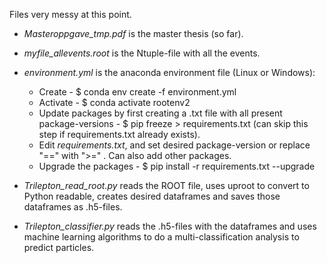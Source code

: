 Files very messy at this point.

* *Masteroppgave_tmp.pdf* is the master thesis (so far).

* *myfile_allevents.root* is the Ntuple-file with all the events.

* *environment.yml* is the anaconda environment file (Linux or Windows):
  - Create - $ conda env create -f environment.yml
  - Activate - $ conda activate rootenv2
  - Update packages by first creating a .txt file with all present package-versions - $ pip freeze > requirements.txt (can skip this step if requirements.txt already exists). 
  - Edit *requirements.txt*, and set desired package-version or replace "==" with ">=" . Can also add other packages.
  - Upgrade the packages - $ pip install -r requirements.txt --upgrade
  
* *Trilepton_read_root.py* reads the ROOT file, uses uproot to convert to Python readable, creates desired dataframes and saves those dataframes as .h5-files.

* *Trilepton_classifier.py* reads the .h5-files with the dataframes and uses machine learning algorithms to do a multi-classification analysis to predict particles.
